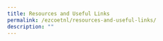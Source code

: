 ```yaml
---
title: Resources and Useful Links
permalink: /ezcoetnl/resources-and-useful-links/
description: ""
---
```

